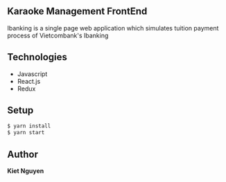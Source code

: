 ## Karaoke Management FrontEnd

Ibanking is a single page web application which simulates tuition payment process of Vietcombank's Ibanking

## Technologies
- Javascript
- React.js
- Redux

## Setup 
```js
$ yarn install
$ yarn start
```

## Author
**Kiet Nguyen**

